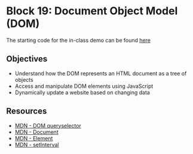 # Block 19: Document Object Model (DOM)

The starting code for the in-class demo can be found [here](./demo/README.md)

<!-- The solution code for the in-class demo can be found [here](./demo_solution/README.md)

The solution code for the guided practice can be found [here](./guided_practice_solution/README.md) -->

<!-- The starting directions for the workshop can be found [here](./workshop/README.md) -->

<!-- The solution code for the workshop can be found [here](./workshop/README.md) -->

## Objectives
* Understand how the DOM represents an HTML document as a tree of objects
* Access and manipulate DOM elements using JavaScript
* Dynamically update a website based on changing data

## Resources
* [MDN - DOM queryselector](https://developer.mozilla.org/en-US/docs/Web/API/Document/querySelector)
* [MDN - Document](https://developer.mozilla.org/en-US/docs/Web/API/Document)
* [MDN - Element](https://developer.mozilla.org/en-US/docs/Web/API/Element)
* [MDN - setInterval](https://developer.mozilla.org/en-US/docs/Web/API/setInterval)